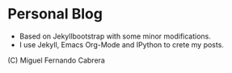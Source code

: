 #  Personal Blog

- Based on Jekyllbootstrap with some minor modifications.
- I use  Jekyll, Emacs Org-Mode and IPython to crete my posts.



(C) Miguel Fernando Cabrera
